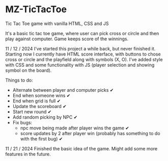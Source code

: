 # MZ-TicTacToe

Tic Tac Toe game with vanilla HTML, CSS and JS

It's a basic tic tac toe game, where user can pick
cross or circle and then play against computer.
Game keeps score of the winnings.

11 / 12 / 2024
I've started this project a while back, but never
finished it. Starting now I currently have HTML
score interface, with buttons to chose cross or
circle and the playfield along with symbols (X, O).
I've added style with CSS and some functionality
with JS (player selection and showing symbol on
the board).

Things to do:

- Alternate between player and computer picks ✔
- End when someone wins ✔
- End when grid is full ✔
- Update the scoreboard ✔
- Start new round ✔
- Add random picking by NPC ✔
- Fix bugs:
  - npc move being made after player wins the game ✔
  - score updates by 2 after player win (probably
    has something to do with the first bug) ✔

11 / 21 / 2024
Finished the basic idea of the game. Might add some
more features in the future.
